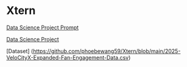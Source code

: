 # Xtern

[Data Science Project Prompt](https://github.com/phoebewang59/Xtern/blob/main/Data%20Science%20Work%20Prompt.pdf)

[Data Science Project](https://github.com/phoebewang59/Xtern/blob/main/Data_Science_Project.ipynb)

[Dataset] (https://github.com/phoebewang59/Xtern/blob/main/2025-VeloCityX-Expanded-Fan-Engagement-Data.csv)
